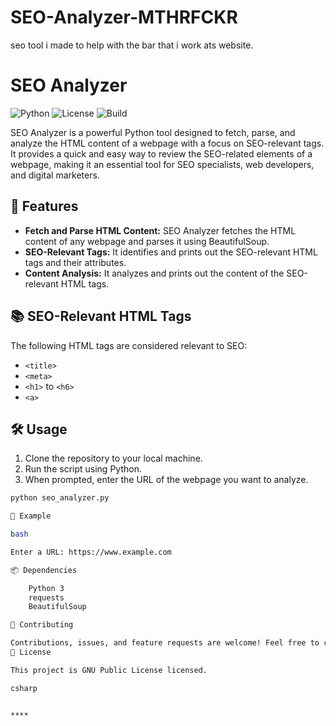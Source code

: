 # SEO-Analyzer-MTHRFCKR
seo tool i made to help with the bar that i work ats website. 
# SEO Analyzer

![Python](https://img.shields.io/badge/Python-3.9-blue)
![License](https://img.shields.io/badge/License-GPLv3-green)
![Build](https://img.shields.io/badge/Build-Passing-brightgreen)

SEO Analyzer is a powerful Python tool designed to fetch, parse, and analyze the HTML content of a webpage with a focus on SEO-relevant tags. It provides a quick and easy way to review the SEO-related elements of a webpage, making it an essential tool for SEO specialists, web developers, and digital marketers.

## 🚀 Features

- **Fetch and Parse HTML Content:** SEO Analyzer fetches the HTML content of any webpage and parses it using BeautifulSoup.
- **SEO-Relevant Tags:** It identifies and prints out the SEO-relevant HTML tags and their attributes.
- **Content Analysis:** It analyzes and prints out the content of the SEO-relevant HTML tags.

## 📚 SEO-Relevant HTML Tags

The following HTML tags are considered relevant to SEO:

- `<title>`
- `<meta>`
- `<h1>` to `<h6>`
- `<a>`

## 🛠️ Usage

1. Clone the repository to your local machine.
2. Run the script using Python.
3. When prompted, enter the URL of the webpage you want to analyze.

```bash
python seo_analyzer.py

📝 Example

bash

Enter a URL: https://www.example.com

📦 Dependencies

    Python 3
    requests
    BeautifulSoup

🤝 Contributing

Contributions, issues, and feature requests are welcome! Feel free to check issues page. You can also take a look at the contributing guide.
📄 License

This project is GNU Public License licensed.

csharp


****
